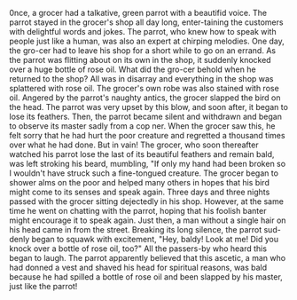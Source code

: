 0nce, a grocer had a talkative, green parrot with a beautifid voice.
The parrot stayed in the grocer's shop all day long, enter-taining the customers with delightful words and jokes.
The parrot, who knew how to speak with people just like a human, was also an expert at chirping melodies.
One day, the gro-cer had to leave his shop for a short while to go on an errand.
As the parrot was flitting about on its own in the shop, it suddenly knocked over a huge bottle of rose oil.
What did the gro-cer behold when he returned to the shop?
All was in disarray and everything in the shop was splattered with rose oil.
The grocer's own robe was also stained with rose oil.
Angered by the parrot's naughty antics, the grocer slapped the bird on the head.
The parrot was very upset by this blow, and soon after, it began to lose its feathers. 
Then, the parrot became silent and withdrawn and began to observe its master sadly from a cop ner. 
When the grocer saw this, he felt sorry that he had hurt the poor creature and regretted a thousand times over what he had done. 
But in vain! The grocer, who soon thereafter watched his parrot lose the last of its beautiful feathers and remain bald, 
was left stroking his beard, mumbling, "If only my hand had been broken so I wouldn't have struck such a fine-tongued creature. 
The grocer began to shower alms on the poor and helped many others in hopes that his bird might come to its senses and speak again. 
Three days and three nights passed with the grocer sitting dejectedly in his shop. However, at the same time he went on chatting with the parrot, 
hoping that his foolish banter might encourage it to speak again. 
Just then, a man without a single hair on his head came in from the street. 
Breaking its long silence, the parrot sud-denly began to squawk with excitement, 
"Hey, baldy! Look at me! Did you knock over a bottle of rose oil, too?" 
All the passers-by who heard this began to laugh.
The parrot apparently believed that this ascetic, a man who had donned a vest and shaved his head for spiritual reasons, 
was bald because he had spilled a bottle of rose oil and been slapped by his master, just like the parrot! 

